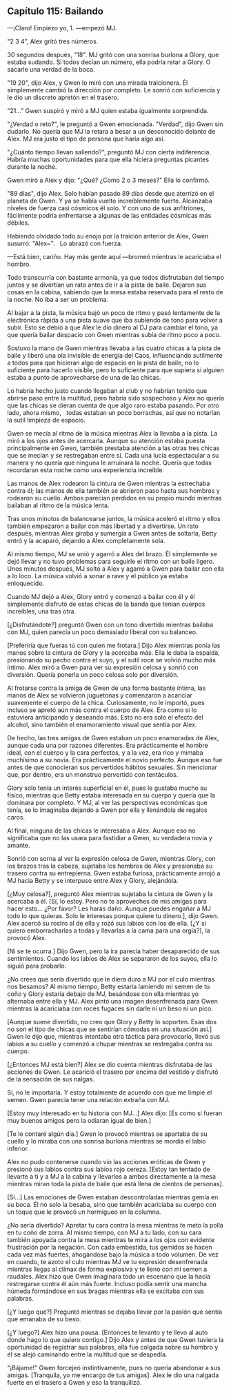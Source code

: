 
## Capítulo 115: Bailando


—¡Claro! Empiezo yo, 1. —empezó MJ.

“2 3 4”, Alex gritó tres números.

30 segundos después, "18". MJ gritó con una sonrisa burlona a Glory, que estaba sudando. Si todos decían un número, ella podría retar a Glory. O sacarle una verdad de la boca.

"19 20", dijo Alex, y Gwen lo miró con una mirada traicionera. Él simplemente cambió la dirección por completo. Le sonrió con suficiencia y le dio un discreto apretón en el trasero.

“21…” Gwen suspiró y miró a MJ quien estaba igualmente sorprendida.

"¿Verdad o reto?", le preguntó a Gwen emocionada. "Verdad", dijo Gwen sin dudarlo. No quería que MJ la retara a besar a un desconocido delante de Alex. MJ era justo el tipo de persona que haría algo así.

"¿Cuánto tiempo llevan saliendo?", preguntó MJ con cierta indiferencia. Habría muchas oportunidades para que ella hiciera preguntas picantes durante la noche.

Gwen miró a Alex y dijo: "¿Qué? ¿Como 2 o 3 meses?" Ella lo confirmó. 

"89 días", dijo Alex. Solo habían pasado 89 días desde que aterrizó en el planeta de Gwen. Y ya se había vuelto increíblemente fuerte. Alcanzaba niveles de fuerza casi cósmicos él solo. Y con uno de sus anfitriones, fácilmente podría enfrentarse a algunas de las entidades cósmicas más débiles.

Habiendo olvidado todo su enojo por la traición anterior de Alex, Gwen susurró: "Alex~".   Lo abrazó con fuerza. 

—Está bien, cariño. Hay más gente aquí —bromeó mientras le acariciaba el hombro.

Todo transcurría con bastante armonía, ya que todos disfrutaban del tiempo juntos y se divertían un rato antes de ir a la pista de baile. Dejaron sus cosas en la cabina, sabiendo que la mesa estaba reservada para el resto de la noche. No iba a ser un problema.

Al bajar a la pista, la música bajó un poco de ritmo y pasó lentamente de la electrónica rápida a una pista suave que iba subiendo de tono para volver a subir. Esto se debió a que Alex le dio dinero al DJ para cambiar el tono, ya que quería bailar despacio con Gwen mientras subía de ritmo poco a poco.

Sostuvo la mano de Gwen mientras llevaba a las cuatro chicas a la pista de baile y liberó una ola invisible de energía del Caos, influenciando sutilmente a todos para que hicieran algo de espacio en la pista de baile, no lo suficiente para hacerlo visible, pero lo suficiente para que supiera si alguien estaba a punto de aprovecharse de una de las chicas. 

Lo habría hecho justo cuando llegaban al club y no habrían tenido que abrirse paso entre la multitud, pero habría sido sospechoso y Alex no quería que las chicas se dieran cuenta de que algo raro estaba pasando. Por otro lado, ahora mismo,   todas estaban un poco borrachas, así que no notarían la sutil limpieza de espacio.

Gwen se mecía al ritmo de la música mientras Alex la llevaba a la pista. La miró a los ojos antes de acercarla. Aunque su atención estaba puesta principalmente en Gwen, también prestaba atención a las otras tres chicas que se mecían y se restregaban entre sí. Cada una lucía espectacular a su manera y no quería que ninguna le arruinara la noche. Quería que todas recordaran esta noche como una experiencia increíble.

Las manos de Alex rodearon la cintura de Gwen mientras la estrechaba contra él; las manos de ella también se abrieron paso hasta sus hombros y rodearon su cuello. Ambos parecían perdidos en su propio mundo mientras bailaban al ritmo de la música lenta.

Tras unos minutos de balancearse juntos, la música aceleró el ritmo y ellos también empezaron a bailar con más libertad y a divertirse. Un rato después, mientras Alex giraba y sumergía a Gwen antes de soltarla, Betty entró y la acaparó, dejando a Alex completamente sola.

Al mismo tiempo, MJ se unió y agarró a Alex del brazo. Él simplemente se dejó llevar y no tuvo problemas para seguirle el ritmo con un baile ligero. Unos minutos después, MJ soltó a Alex y agarró a Gwen para bailar con ella a lo loco. La música volvió a sonar a rave y el público ya estaba enloquecido. 

Cuando MJ dejó a Alex, Glory entró y comenzó a bailar con él y él simplemente disfrutó de estas chicas de la banda que tenían cuerpos increíbles, una tras otra.

[¿Disfrutándote?] preguntó Gwen con un tono divertido mientras bailaba con MJ, quien parecía un poco demasiado liberal con su balanceo.

[Preferiría que fueras tú con quien me frotara.] Dijo Alex mientras ponía las manos sobre la cintura de Glory y la acercaba más. Ella le daba la espalda, presionando su pecho contra el suyo, y el sutil roce se volvió mucho más íntimo. Alex miró a Gwen para ver su expresión celosa y sonrió con diversión. Quería ponerla un poco celosa solo por diversión.

Al frotarse contra la amiga de Gwen de una forma bastante íntima, las manos de Alex se volvieron juguetonas y comenzaron a acariciar suavemente el cuerpo de la chica. Curiosamente, no le importó, pues incluso se apretó aún más contra el cuerpo de Alex. Era como si lo estuviera anticipando y deseando más. Esto no era solo el efecto del alcohol, sino también el enamoramiento visual que sentía por Alex.

De hecho, las tres amigas de Gwen estaban un poco enamoradas de Alex, aunque cada una por razones diferentes. Era prácticamente el hombre ideal, con el cuerpo y la cara perfectos, y a la vez, era rico y mimaba muchísimo a su novia. Era prácticamente el novio perfecto. Aunque eso fue antes de que conocieran sus pervertidos hábitos sexuales. Sin mencionar que, por dentro, era un monstruo pervertido con tentáculos.

Glory solo tenía un interés superficial en él, pues le gustaba mucho su físico, mientras que Betty estaba interesada en su cuerpo y quería que la dominara por completo. Y MJ, al ver las perspectivas económicas que tenía, se lo imaginaba dejando a Gwen por ella y llenándola de regalos caros.

Al final, ninguna de las chicas le interesaba a Alex. Aunque eso no significaba que no las usara para fastidiar a Gwen, su verdadera novia y amante.

Sonrió con sorna al ver la expresión celosa de Gwen, mientras Glory, con los brazos tras la cabeza, sujetaba los hombros de Alex y presionaba su trasero contra su entrepierna. Gwen estaba furiosa, prácticamente arrojó a MJ hacia Betty y se interpuso entre Alex y Glory, alejándola.

[¿Muy celosa?], preguntó Alex mientras sujetaba la cintura de Gwen y la acercaba a él. [Sí, lo estoy. Pero no te aproveches de mis amigas para hacer esto... ¿Por favor? Les harás daño. Aunque puedes engañar a MJ todo lo que quieras. Solo le interesas porque quiere tu dinero.], dijo Gwen. Alex acercó su rostro al de ella y rozó sus labios con los de ella. [¿Y si quiero emborracharlas a todas y llevarlas a la cama para una orgía?], la provocó Alex.

[Ni se te ocurra.] Dijo Gwen, pero la ira parecía haber desaparecido de sus sentimientos. Cuando los labios de Alex se separaron de los suyos, ella lo siguió para probarlo.

¿No crees que sería divertido que le diera duro a MJ por el culo mientras nos besamos? Al mismo tiempo, Betty estaría lamiendo mi semen de tu coño y Glory estaría debajo de MJ, besándose con ella mientras yo alternaba entre ella y MJ. Alex pintó una imagen desenfrenada para Gwen mientras la acariciaba con roces fugaces sin darle ni un beso ni un pico.

[Aunque suene divertido, no creo que Glory y Betty lo soporten. Esas dos no son el tipo de chicas que se sentirían cómodas en una situación así.] Gwen le dijo que, mientras intentaba otra táctica para provocarlo, llevó sus labios a su cuello y comenzó a chupar mientras se restregaba contra su cuerpo.

[¿Entonces MJ está bien?] Alex se dio cuenta mientras disfrutaba de las acciones de Gwen. Le acarició el trasero por encima del vestido y disfrutó de la sensación de sus nalgas.

Sí, no le importaría. Y estoy totalmente de acuerdo con que me limpie el semen. Gwen parecía tener una relación extraña con MJ.

[Estoy muy interesado en tu historia con MJ…] Alex dijo: [Es como si fueran muy buenos amigos pero la odiaran igual de bien.]

[Te lo contaré algún día.] Gwen lo provocó mientras se apartaba de su cuello y lo miraba con una sonrisa burlona mientras se mordía el labio inferior.

Alex no pudo contenerse cuando vio las acciones eróticas de Gwen y presionó sus labios contra sus labios rojo cereza. [Estoy tan tentado de llevarte a ti y a MJ a la cabina y llevarlos a ambos directamente a la mesa mientras miran toda la pista de baile que está llena de cientos de personas].

[Sí…] Las emociones de Gwen estaban descontroladas mientras gemía en su boca. Él no solo la besaba, sino que también acariciaba su cuerpo con un toque que le provocó un hormigueo en la columna.

¿No sería divertido? Apretar tu cara contra la mesa mientras te meto la polla en tu coño de zorra. Al mismo tiempo, con MJ a tu lado, con su cara también apoyada contra la mesa mientras te mira a los ojos con evidente frustración por la negación. Con cada embestida, tus gemidos se hacen cada vez más fuertes, ahogándose bajo la música a todo volumen. De vez en cuando, te azoto el culo mientras MJ ve tu expresión desenfrenada mientras llegas al clímax de forma explosiva y te lleno con mi semen a raudales. Alex hizo que Gwen imaginara todo un escenario que la hacía restregarse contra él aún más fuerte. Incluso podía sentir una mancha húmeda formándose en sus bragas mientras ella se excitaba con sus palabras.

[¿Y luego qué?] Preguntó mientras se dejaba llevar por la pasión que sentía que emanaba de su beso.

[¿Y luego?] Alex hizo una pausa. [Entonces te levanto y te llevo al auto donde hago lo que quiero contigo.] Dijo Alex y antes de que Gwen tuviera la oportunidad de registrar sus palabras, ella fue colgada sobre su hombro y él se alejó caminando entre la multitud que se despedía.

"¡Bájame!" Gwen forcejeó instintivamente, pues no quería abandonar a sus amigas. [Tranquila, yo me encargo de tus amigas]. Alex le dio una nalgada fuerte en el trasero a Gwen y eso la tranquilizó.
